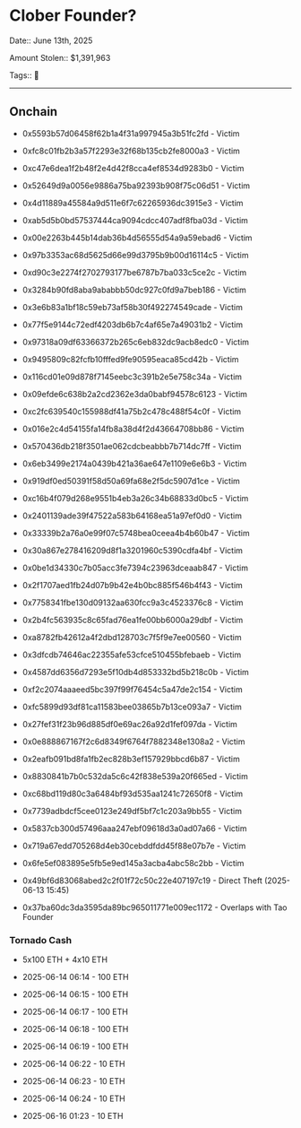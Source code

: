 # Clober Founder?

Date:: June 13th, 2025

Amount Stolen:: $1,391,963

Tags:: 🔑


---



## Onchain

- 0x5593b57d06458f62b1a4f31a997945a3b51fc2fd - Victim
- 0xfc8c01fb2b3a57f2293e32f68b135cb2fe8000a3 - Victim
- 0xc47e6dea1f2b48f2e4d42f8cca4ef8534d9283b0 - Victim
- 0x52649d9a0056e9886a75ba92393b908f75c06d51 - Victim
- 0x4d11889a45584a9d511e6f7c62265936dc3915e3 - Victim
- 0xab5d5b0bd57537444ca9094cdcc407adf8fba03d - Victim
- 0x00e2263b445b14dab36b4d56555d54a9a59ebad6 - Victim
- 0x97b3353ac68d5625d66e99d3795b9b00d16114c5 - Victim
- 0xd90c3e2274f2702793177be6787b7ba033c5ce2c - Victim
- 0x3284b90fd8aba9ababbb50dc927c0fd9a7beb186 - Victim
- 0x3e6b83a1bf18c59eb73af58b30f492274549cade - Victim
- 0x77f5e9144c72edf4203db6b7c4af65e7a49031b2 - Victim
- 0x97318a09df63366372b265c6eb832dc9acb8edc0 - Victim
- 0x9495809c82fcfb10fffed9fe90595eaca85cd42b - Victim
- 0x116cd01e09d878f7145eebc3c391b2e5e758c34a - Victim
- 0x09efde6c638b2a2cd2362e3da0babf94578c6123 - Victim
- 0xc2fc639540c155988df41a75b2c478c488f54c0f - Victim
- 0x016e2c4d54155fa14fb8a38d4f2d43664708bb86 - Victim
- 0x570436db218f3501ae062cdcbeabbb7b714dc7ff - Victim
- 0x6eb3499e2174a0439b421a36ae647e1109e6e6b3 - Victim
- 0x919df0ed50391f58d50a69fa68e2f5dc5907d1ce - Victim
- 0xc16b4f079d268e9551b4eb3a26c34b68833d0bc5 - Victim
- 0x2401139ade39f47522a583b64168ea51a97ef0d0 - Victim
- 0x33339b2a76a0e99f07c5748bea0ceea4b4b60b47 - Victim
- 0x30a867e278416209d8f1a3201960c5390cdfa4bf - Victim
- 0x0be1d34330c7b05acc3fe7394c23963dceaab847 - Victim
- 0x2f1707aed1fb24d07b9b42e4b0bc885f546b4f43 - Victim
- 0x7758341fbe130d09132aa630fcc9a3c4523376c8 - Victim
- 0x2b4fc563935c8c65fad76ea1fe00bb6000a29dbf - Victim
- 0xa8782fb42612a4f2dbd128703c7f5f9e7ee00560 - Victim
- 0x3dfcdb74646ac22355afe53cfce510455bfebaeb - Victim
- 0x4587dd6356d7293e5f10db4d853332bd5b218c0b - Victim
- 0xf2c2074aaaeed5bc397f99f76454c5a47de2c154 - Victim
- 0xfc5899d93df81ca11583bee03865b7b13ce093a7 - Victim
- 0x27fef31f23b96d885df0e69ac26a92d1fef097da - Victim
- 0x0e888867167f2c6d8349f6764f7882348e1308a2 - Victim
- 0x2eafb091bd8fa1fb2ec828b3ef157929bbcd6b87 - Victim
- 0x8830841b7b0c532da5c6c42f838e539a20f665ed - Victim
- 0xc68bd119d80c3a6484bf93d535aa1241c72650f8 - Victim
- 0x7739adbdcf5cee0123e249df5bf7c1c203a9bb55 - Victim
- 0x5837cb300d57496aaa247ebf09618d3a0ad07a66 - Victim
- 0x719a67edd705268d4eb30cebddfdd45f88e07b7e - Victim
- 0x6fe5ef083895e5fb5e9ed145a3acba4abc58c2bb - Victim

- 0x49bf6d83068abed2c2f01f72c50c22e407197c19 - Direct Theft (2025-06-13 15:45)

- 0x37ba60dc3da3595da89bc965011771e009ec1172 - Overlaps with Tao Founder



### Tornado Cash 

- 5x100 ETH + 4x10 ETH

- 2025-06-14 06:14 - 100 ETH

- 2025-06-14 06:15 - 100 ETH

- 2025-06-14 06:17 - 100 ETH

- 2025-06-14 06:18 - 100 ETH

- 2025-06-14 06:19 - 100 ETH

- 2025-06-14 06:22 - 10 ETH

- 2025-06-14 06:23 - 10 ETH

- 2025-06-14 06:24 - 10 ETH

- 2025-06-16 01:23 - 10 ETH






